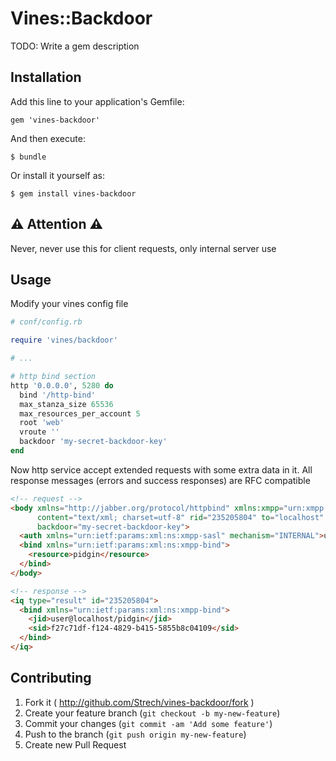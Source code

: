 # Vines::Backdoor

TODO: Write a gem description

## Installation

Add this line to your application's Gemfile:

    gem 'vines-backdoor'

And then execute:

    $ bundle

Or install it yourself as:

    $ gem install vines-backdoor

## :warning: Attention :warning:

Never, never use this for client requests, only internal server use

## Usage

Modify your vines config file

```ruby
# conf/config.rb

require 'vines/backdoor'

# ...

# http bind section
http '0.0.0.0', 5280 do
  bind '/http-bind'
  max_stanza_size 65536
  max_resources_per_account 5
  root 'web'
  vroute ''
  backdoor 'my-secret-backdoor-key'
end
```

Now http service accept extended requests with some extra data in it.
All response messages (errors and success responses) are RFC compatible

```html
<!-- request -->
<body xmlns="http://jabber.org/protocol/httpbind" xmlns:xmpp="urn:xmpp:xbosh" xmpp:version="1.0"
	  content="text/xml; charset=utf-8" rid="235205804" to="localhost" secure="true" wait="60" hold="1"
	  backdoor="my-secret-backdoor-key">
  <auth xmlns="urn:ietf:params:xml:ns:xmpp-sasl" mechanism="INTERNAL">user@localhost</auth>
  <bind xmlns="urn:ietf:params:xml:ns:xmpp-bind">
    <resource>pidgin</resource>
  </bind>
</body>

<!-- response -->
<iq type="result" id="235205804">
  <bind xmlns="urn:ietf:params:xml:ns:xmpp-bind">
    <jid>user@localhost/pidgin</jid>
    <sid>f27c71df-f124-4829-b415-5855b8c04109</sid>
  </bind>
</iq>
```

## Contributing

1. Fork it ( http://github.com/Strech/vines-backdoor/fork )
2. Create your feature branch (`git checkout -b my-new-feature`)
3. Commit your changes (`git commit -am 'Add some feature'`)
4. Push to the branch (`git push origin my-new-feature`)
5. Create new Pull Request
